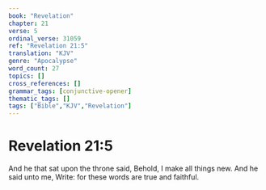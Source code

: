 ```yaml
---
book: "Revelation"
chapter: 21
verse: 5
ordinal_verse: 31059
ref: "Revelation 21:5"
translation: "KJV"
genre: "Apocalypse"
word_count: 27
topics: []
cross_references: []
grammar_tags: [conjunctive-opener]
thematic_tags: []
tags: ["Bible","KJV","Revelation"]
---
```


# Revelation 21:5

And he that sat upon the throne said, Behold, I make all things new. And he said unto me, Write: for these words are true and faithful.
